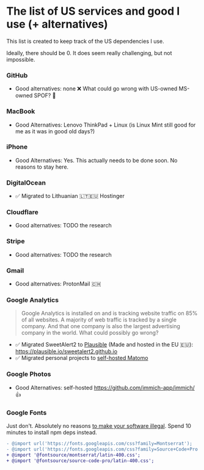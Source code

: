 # The list of US services and good I use (+ alternatives)

This list is created to keep track of the US dependencies I use. 

Ideally, there should be 0. It does seem really challenging, but not impossible.

### GitHub 

- Good alternatives: none ❌ What could go wrong with US-owned MS-owned SPOF? 🤦

### MacBook

- Good Alternatives: Lenovo ThinkPad + Linux (is Linux Mint still good for me as it was in good old days?)

### iPhone

- Good Alternatives: Yes. This actually needs to be done soon. No reasons to stay here.

### DigitalOcean

- ✅ Migrated to Lithuanian 🇱🇹🇪🇺 Hostinger

### Cloudflare

- Good alternatives: TODO the research

### Stripe

- Good alternatives: TODO the research

### Gmail

- Good alternatives: ProtonMail 🇨🇭

### Google Analytics

> Google Analytics is installed on and is tracking website traffic on 85% of all websites.
> A majority of web traffic is tracked by a single company.
> And that one company is also the largest advertising company in the world.
> What could possibly go wrong?

- ✅ Migrated SweetAlert2 to [Plausible](https://plausible.io/) (Made and hosted in the EU 🇪🇺): https://plausible.io/sweetalert2.github.io
- ✅ Migrated personal projects to [self-hosted Matomo](https://matomo.org/guide/installation-maintenance/matomo-on-premise-self-hosted/)

### Google Photos

- Good Alternatives: self-hosted https://github.com/immich-app/immich/ 👍

### Google Fonts

Just don't. Absolutely no reasons [to make your software illegal](https://thehackernews.com/2022/01/german-court-rules-websites-embedding.html). Spend 10 minutes to install npm deps instead.

```diff
- @import url('https://fonts.googleapis.com/css?family=Montserrat');
- @import url('https://fonts.googleapis.com/css?family=Source+Code+Pro'); // Source Code Pro font
+ @import '@fontsource/montserrat/latin-400.css';
+ @import '@fontsource/source-code-pro/latin-400.css';
```

